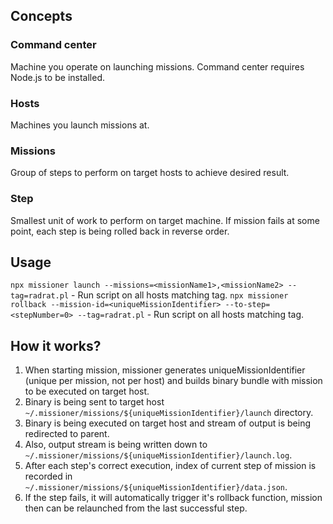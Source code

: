 ## Concepts

### Command center

Machine you operate on launching missions. Command center requires Node.js to be installed.

### Hosts

Machines you launch missions at.

### Missions

Group of steps to perform on target hosts to achieve desired result.

### Step

Smallest unit of work to perform on target machine. If mission fails at some point, each step is being rolled back in reverse order.

## Usage

`npx missioner launch --missions=<missionName1>,<missionName2> --tag=radrat.pl` - Run script on all hosts matching tag.
`npx missioner rollback --mission-id=<uniqueMissionIdentifier> --to-step=<stepNumber=0> --tag=radrat.pl` - Run script on all hosts matching tag.

## How it works?

1. When starting mission, missioner generates uniqueMissionIdentifier (unique per mission, not per host) and builds binary bundle with mission to be executed on target host.
2. Binary is being sent to target host `~/.missioner/missions/${uniqueMissionIdentifier}/launch` directory.
3. Binary is being executed on target host and stream of output is being redirected to parent.
4. Also, output stream is being written down to `~/.missioner/missions/${uniqueMissionIdentifier}/launch.log`.
5. After each step's correct execution, index of current step of mission is recorded in `~/.missioner/missions/${uniqueMissionIdentifier}/data.json`.
6. If the step fails, it will automatically trigger it's rollback function, mission then can be relaunched from the last successful step.
